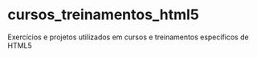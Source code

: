 # cursos_treinamentos_html5
Exercícios e projetos utilizados em cursos e treinamentos específicos de HTML5

